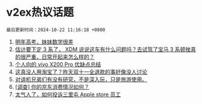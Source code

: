# v2ex热议话题

`最后更新时间：2024-10-22 11:16:18 +0800`

1. [明年高考，妹妹数学很差](https://www.v2ex.com/t/1082174)
1. [估计要下定 3 系了， XDM 说说这车有什么问题吗？去试驾了宝马 3 系顿挫真的很严重，日常开起来怎么样的？](https://www.v2ex.com/t/1082415)
1. [个人向的 vivo X200 Pro 优缺点总结](https://www.v2ex.com/t/1082351)
1. [这真没人用淘宝了？昨天双十一全退款的事好像没人讨论](https://www.v2ex.com/t/1082388)
1. [对讲机兄弟们有没有研究，不是深入玩，只是旅游使用。](https://www.v2ex.com/t/1082394)
1. [[调查] 你的京东消费情况如何？](https://www.v2ex.com/t/1082136)
1. [太气人了，如何投诉三里屯 Apple store 员工](https://www.v2ex.com/t/1082457)

